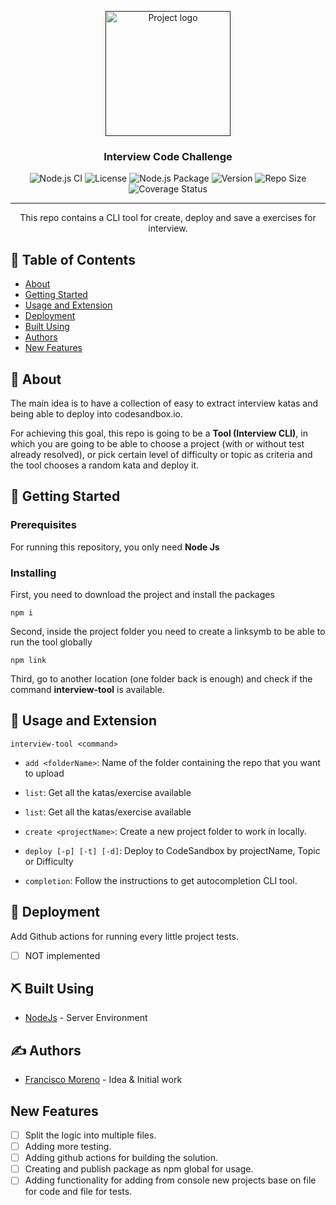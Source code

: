 <p align="center">
  <a href="" rel="noopener">
 <img width=200px height=200px src="https://i.imgur.com/6wj0hh6.jpg" alt="Project logo"></a>
</p>

<h3 align="center">Interview Code Challenge</h3>

<div align="center">

![Node.js CI](https://github.com/Frankeo/interview-challenges/workflows/Node.js%20CI/badge.svg?branch=master)
![License](https://img.shields.io/github/license/Frankeo/interview-challenges)
![Node.js Package](https://github.com/Frankeo/interview-challenges/workflows/Node.js%20Package/badge.svg?branch=master)
![Version](https://img.shields.io/github/package-json/v/Frankeo/interview-challenges)
![Repo Size](https://img.shields.io/github/repo-size/Frankeo/interview-challenges)
![Coverage Status](https://coveralls.io/repos/github/Frankeo/interview-challenges/badge.svg?branch=master)




</div>

---

<p align="center"> This repo contains a CLI tool for create, deploy and save a exercises for interview.
    <br> 
</p>

## 📝 Table of Contents

- [About](#about)
- [Getting Started](#getting_started)
- [Usage and Extension](#usage)
- [Deployment](#deployment)
- [Built Using](#built_using)
- [Authors](#authors)
- [New Features](#todos)

## 🧐 About <a name = "about"></a>

The main idea is to have a collection of easy to extract interview katas and being able to deploy into codesandbox.io.

For achieving this goal, this repo is going to be a **Tool (Interview CLI)**, in which you are going to be able to choose a project (with or without test already resolved), or pick certain level of difficulty or topic as criteria and the tool chooses a random kata and deploy it.

## 🏁 Getting Started <a name = "getting_started"></a>

### Prerequisites

For running this repository, you only need **Node Js**

### Installing

First, you need to download the project and install the packages
```
npm i
```
Second, inside the project folder you need to create a linksymb to be able to run the tool globally 
```
npm link
```
Third, go to another location (one folder back is enough) and check if the command **interview-tool** is available.

## 🎈 Usage and Extension <a name="usage"></a>

```
interview-tool <command>
```

- ```add <folderName>```: Name of the folder containing the repo that you want to upload

- ```list```: Get all the katas/exercise available

- ```list```: Get all the katas/exercise available

- ```create <projectName>```: Create a new project folder to work in locally.

- ```deploy [-p] [-t] [-d]```: Deploy to CodeSandbox by projectName, Topic or Difficulty

- ```completion```: Follow the instructions to get autocompletion CLI tool.

## 🚀 Deployment <a name = "deployment"></a>

Add Github actions for running every little project tests.
- [ ] NOT implemented

## ⛏️ Built Using <a name = "built_using"></a>

- [NodeJs](https://nodejs.org/en/) - Server Environment

## ✍️ Authors <a name = "authors"></a>

- [Francisco Moreno](https://github.com/Frankeo) - Idea & Initial work

## New Features <a name = "todos"></a>

- [ ] Split the logic into multiple files.
- [ ] Adding more testing.
- [ ] Adding github actions for building the solution.
- [ ] Creating and publish package as npm global for usage.
- [ ] Adding functionality for adding from console new projects base on file for code and file for tests.
